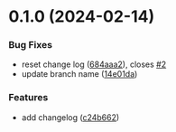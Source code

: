 # 0.1.0 (2024-02-14)


### Bug Fixes

* reset change log ([684aaa2](https://github.com/DALIMOORE/cicd1/commit/684aaa23560a145ea8ef1cba8520e06933e820ae)), closes [#2](https://github.com/DALIMOORE/cicd1/issues/2)
* update branch name ([14e01da](https://github.com/DALIMOORE/cicd1/commit/14e01da3446c80ac47f2bd7e2b97d8076ef6a399))


### Features

* add changelog ([c24b662](https://github.com/DALIMOORE/cicd1/commit/c24b66210e4f228377c146d35e2f5a756b90e2ec))



